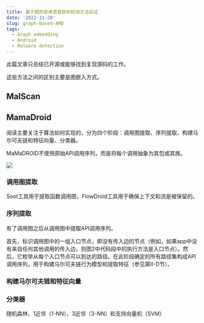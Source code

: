```yaml
---
title: 基于图的安卓恶意软件检测方法综述
date: '2022-11-28'
slug: graph-based-AMD
tags:
  - Graph embedding
  - Android
  - Malware detection
---
```

此篇文章只总结已开源或能够找到复现源码的工作。

这些方法之间的区别主要是图嵌入方式。
## MalScan

## MamaDroid
阅读主要关注于算法如何实现的，分为四个阶段：调用图提取、序列提取、构建马尔可夫链和特征向量、分类器。

MaMaDROID不使用原始API调用序列，而是将每个调用抽象为其包或其族。

![](https://blog-oss-1252232218.cos.ap-beijing.myqcloud.com/fix-dir/star5o/Desktop/2022/11/28/21-50-42-98fe24fe906cbdc4c9e1bb91275551b9-0e11e0.png)

### 调用图提取

Soot工具用于提取函数调用图，FlowDroid工具用于确保上下文和流是被保留的。

### 序列提取

有了调用图之后从调用图中提取API调用序列。

首先，标识调用图中的一组入口节点，即没有传入边的节点（例如，如果app中没有来自任何其他调用的传入边，则图2中代码段中的执行方法是入口节点）。然后，它枚举从每个入口节点可以到达的路径。在此阶段确定的所有路径集构成API调用序列，用于构建马尔可夫链行为模型和提取特征（参见第II-D节）。

### 构建马尔可夫链和特征向量

### 分类器

随机森林、1近邻（1-NN）、3近邻（3-NN）和支持向量机（SVM）

